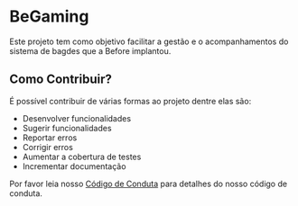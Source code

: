 # BeGaming

Este projeto tem como objetivo facilitar a gestão e o acompanhamentos do sistema de bagdes que a Before implantou.

## Como Contribuir?

É possível contribuir de várias formas ao projeto dentre elas são:

 - Desenvolver funcionalidades
 - Sugerir funcionalidades
 - Reportar erros
 - Corrigir erros
 - Aumentar a cobertura de testes
 - Incrementar documentação

Por favor leia nosso [Código de Conduta] para detalhes do nosso código de conduta.

[Código de Conduta]: https://github.com/GuilhermeBenitesBefore/begaming/blob/master/CODE_OF_CONDUCT.md
